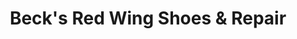 ---
title: "Beck's Red Wing Shoes & Repair"
url: /salinas/becks-red-wing-shoes-and-repair/
shop: shoes
---